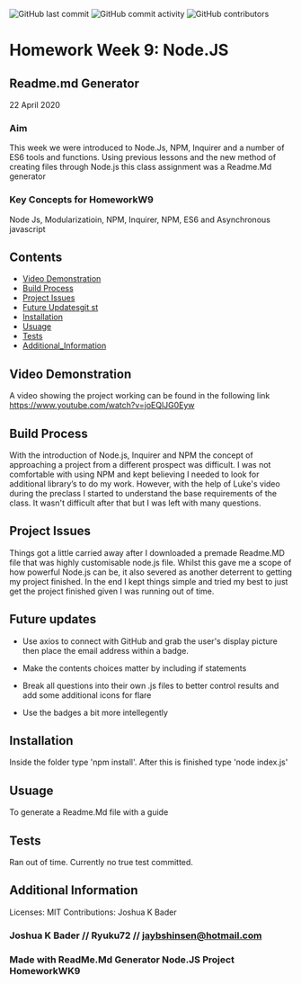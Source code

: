 
![GitHub last commit](https://img.shields.io/github/last-commit/Ryuku72/HomeworkW9?style=for-the-badge)
![GitHub commit activity](https://img.shields.io/github/commit-activity/y/Ryuku72/HomeworkW9?style=for-the-badge)
![GitHub contributors](https://img.shields.io/github/contributors/Ryuku72/HomeworkW9?style=for-the-badge)

# Homework Week 9: Node.JS 
## Readme.md Generator
22 April 2020

### Aim
This week we were introduced to Node.Js, NPM, Inquirer and a number of ES6 tools and functions. Using previous lessons and the new method of creating files through Node.js this class assignment was a Readme.Md generator

### Key Concepts for HomeworkW9
Node Js, Modularizatioin, NPM, Inquirer, NPM, ES6 and Asynchronous javascript
    
## Contents
* [Video Demonstration](#Demo)
* [Build Process](#Build)
* [Project Issues](#Issues)
* [Future Updatesgit st](#Future)
* [Installation](#Installation)
* [Usuage](#Usuage)
* [Tests](#Tests)
* [Additional_Information](#Additional_Information)


<a name="Demo">

## Video Demonstration 
A video showing the project working can be found in the following link https://www.youtube.com/watch?v=joEQlJG0Eyw



<a name="Build">

## Build Process 
With the introduction of Node.js, Inquirer and NPM the concept of approaching a project from a different prospect was difficult. I was not comfortable with using NPM and kept believing I needed to look for additional library’s to do my work. However, with the help of Luke's video during the preclass I started to understand the base requirements of the class. It wasn't difficult after that but I was left with many questions.


<a name="Issues">

## Project Issues 
Things got a little carried away after I downloaded a premade Readme.MD file that was highly customisable node.js file. Whilst this gave me a scope of how powerful Node.js can be, it also severed as another deterrent to getting my project finished. In the end I kept things simple and tried my best to just get the project finished given I was running out of time.


<a name="Future">

## Future updates
* Use axios to connect with GitHub and grab the user's display picture then place the email address within a badge. 

* Make the contents choices matter by including if statements

* Break all questions into their own .js files to better control results and add some additional icons for flare

* Use the badges a bit more intellegently


<a name="Installation">

## Installation 
Inside the folder type 'npm install'. After this is finished type 'node index.js'


<a name="Usuage">

## Usuage 
To generate a Readme.Md file with a guide
  

<a name="Tests">

## Tests
Ran out of time. Currently no true test committed. 


<a name="Additional_Information">

## Additional Information
Licenses: MIT
Contributions: Joshua K Bader
  



### Joshua K Bader // Ryuku72 // jaybshinsen@hotmail.com
### Made with ReadMe.Md Generator Node.JS Project HomeworkWK9
